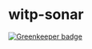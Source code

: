 # witp-sonar

[![Greenkeeper badge](https://badges.greenkeeper.io/waricoma/witp-sonar.svg)](https://greenkeeper.io/)

